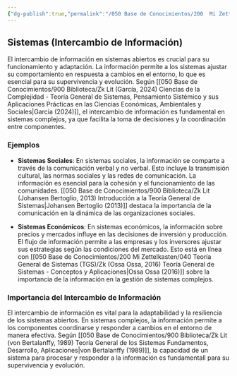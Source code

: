 ```yaml
---
{"dg-publish":true,"permalink":"/050 Base de Conocimientos/200  Mi Zettelkasten/100 Docencia/Org1/2025/Clase 06 Sistemas (Fronteras, Complejidad y Tipologías)/Zk Sistemas (Intercambio de Información)/","tags":["digitalGarden","corrienteEntrada","corrienteSalida"]}
---
```


## Sistemas (Intercambio de Información)

El intercambio de información en sistemas abiertos es crucial para su funcionamiento y adaptación. La información permite a los sistemas ajustar su comportamiento en respuesta a cambios en el entorno, lo que es esencial para su supervivencia y evolución. Según [[050 Base de Conocimientos/900 Biblioteca/Zk Lit (García, 2024) Ciencias de la Complejidad - Teoría General de Sistemas, Pensamiento Sistémico y sus Aplicaciones Prácticas en las Ciencias Económicas, Ambientales y Sociales\|García (2024)]], el intercambio de información es fundamental en sistemas complejos, ya que facilita la toma de decisiones y la coordinación entre componentes.

### Ejemplos

- **Sistemas Sociales**: En sistemas sociales, la información se comparte a través de la comunicación verbal y no verbal. Esto incluye la transmisión cultural, las normas sociales y las redes de comunicación. La información es esencial para la cohesión y el funcionamiento de las comunidades. [[050 Base de Conocimientos/900 Biblioteca/Zk Lit (Johansen Bertoglio, 2013) Introducción a la Teoría General de Sistemas\|Johansen Bertoglio (2013)]] destaca la importancia de la comunicación en la dinámica de las organizaciones sociales.

- **Sistemas Económicos**: En sistemas económicos, la información sobre precios y mercados influye en las decisiones de inversión y producción. El flujo de información permite a las empresas y los inversores ajustar sus estrategias según las condiciones del mercado. Esto está en línea con [[050 Base de Conocimientos/200  Mi Zettelkasten/040 Teoría General de Sistemas (TGS)/Zk (Ossa Ossa, 2016) Teoría General de Sistemas -  Conceptos y Aplicaciones\|Ossa Ossa (2016)]] sobre la importancia de la información en la gestión de sistemas complejos.

### Importancia del Intercambio de Información

El intercambio de información es vital para la adaptabilidad y la resiliencia de los sistemas abiertos. En sistemas complejos, la información permite a los componentes coordinarse y responder a cambios en el entorno de manera efectiva. Según [[050 Base de Conocimientos/900 Biblioteca/Zk Lit (von Bertalanffy, 1989) Teoría General de los Sistemas Fundamentos, Desarrollo, Aplicaciones\|von Bertalanffy (1989)]], la capacidad de un sistema para procesar y responder a la información es fundamentall para su supervivencia y evolución.